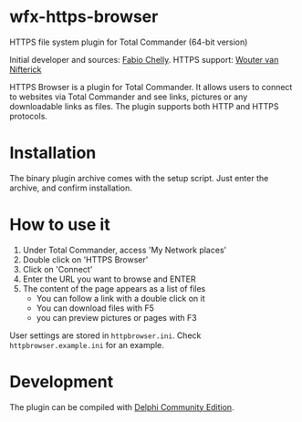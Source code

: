 # wfx-https-browser
HTTPS file system plugin for Total Commander (64-bit version)

Initial developer and sources: [Fabio Chelly](fabio@chelly.net).
HTTPS support: [Wouter van Nifterick](https://github.com/WouterVanNifterick)

HTTPS Browser is a plugin for Total Commander. It allows users to connect to websites via Total Commander and see links, pictures or any downloadable links as files. The plugin supports both HTTP and HTTPS protocols.

# Installation
The binary plugin archive comes with the setup script. Just enter the archive, and confirm installation.

# How to use it
1. Under Total Commander, access 'My Network places'
2. Double click on 'HTTPS Browser'
3. Click on 'Connect'
4. Enter the URL you want to browse and ENTER
5. The content of the page appears as a list of files
   - You can follow a link with a double click on it
   - You can download files with F5
   - you can preview pictures or pages with F3
   
User settings are stored in `httpbrowser.ini`. Check `httpbrowser.example.ini` for an example.

# Development
The plugin can be compiled with [Delphi Community Edition](https://www.embarcadero.com/products/delphi/starter).